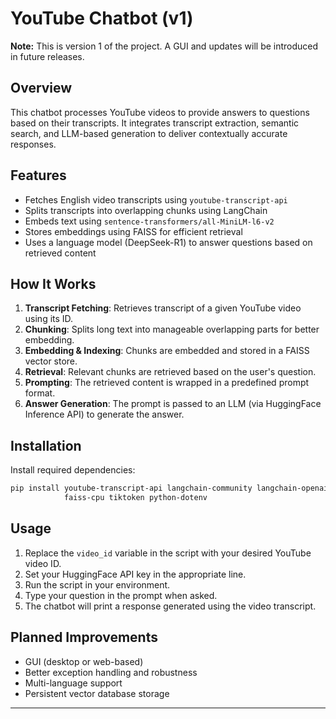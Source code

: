 # YouTube Chatbot (v1)

**Note:** This is version 1 of the project. A GUI and  updates will be introduced in future releases.

## Overview

This chatbot processes YouTube videos to provide answers to questions based on their transcripts. It integrates transcript extraction, semantic search, and LLM-based generation to deliver contextually accurate responses.

## Features

- Fetches English video transcripts using `youtube-transcript-api`
- Splits transcripts into overlapping chunks using LangChain
- Embeds text using `sentence-transformers/all-MiniLM-l6-v2`
- Stores embeddings using FAISS for efficient retrieval
- Uses a language model (DeepSeek-R1) to answer questions based on retrieved content

## How It Works

1. **Transcript Fetching**: Retrieves transcript of a given YouTube video using its ID.
2. **Chunking**: Splits long text into manageable overlapping parts for better embedding.
3. **Embedding & Indexing**: Chunks are embedded and stored in a FAISS vector store.
4. **Retrieval**: Relevant chunks are retrieved based on the user's question.
5. **Prompting**: The retrieved content is wrapped in a predefined prompt format.
6. **Answer Generation**: The prompt is passed to an LLM (via HuggingFace Inference API) to generate the answer.

## Installation

Install required dependencies:

```bash
pip install youtube-transcript-api langchain-community langchain-openai \
            faiss-cpu tiktoken python-dotenv
```

## Usage

1. Replace the `video_id` variable in the script with your desired YouTube video ID.
2. Set your HuggingFace API key in the appropriate line.
3. Run the script in your environment.
4. Type your question in the prompt when asked.
5. The chatbot will print a response generated using the video transcript.

## Planned Improvements

- GUI (desktop or web-based)
- Better exception handling and robustness
- Multi-language support
- Persistent vector database storage

---

